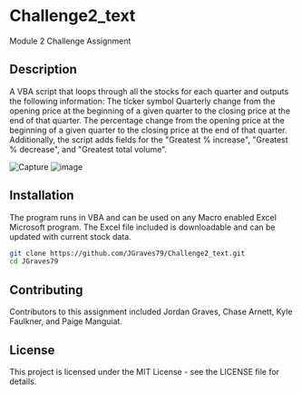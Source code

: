 # Challenge2_text
Module 2 Challenge Assignment
## Description
A VBA script that loops through all the stocks for each quarter and outputs the following information:
The ticker symbol
Quarterly change from the opening price at the beginning of a given quarter to the closing price at the end of that quarter.
The percentage change from the opening price at the beginning of a given quarter to the closing price at the end of that quarter.
Additionally, the script adds fields for the "Greatest % increase", "Greatest % decrease", and "Greatest total volume".

![Capture](https://github.com/user-attachments/assets/e87d20ad-9d20-4014-8e0e-ecbca96d9976)
![image](https://github.com/user-attachments/assets/875c7c68-fd0e-4958-abec-92720b251fa6)


## Installation
The program runs in VBA and can be used on any Macro enabled Excel Microsoft program.
The Excel file included is downloadable and can be updated with current stock data.

```bash
git clone https://github.com/JGraves79/Challenge2_text.git
cd JGraves79
```
## Contributing
Contributors to this assignment included Jordan Graves, Chase Arnett, Kyle Faulkner, and Paige Manguiat.

## License
This project is licensed under the MIT License - see the LICENSE file for details.
